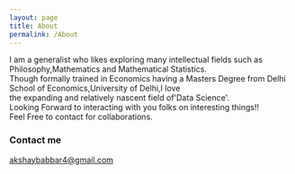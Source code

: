 ```yaml
---
layout: page
title: About
permalink: /About
---
```


I am a generalist who likes exploring many intellectual fields such as Philosophy,Mathematics and Mathematical Statistics.  
Though formally trained in Economics having a Masters Degree from Delhi School of Economics,University of Delhi,I love   
the expanding and relatively nascent field of'Data Science'.  
Looking Forward to interacting with you folks on interesting things!!  
Feel Free to contact for collaborations.  




### Contact me

[akshaybabbar4@gmail.com](mailto:email@domain.com)
